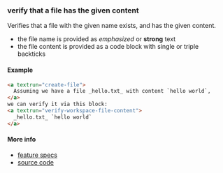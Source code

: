 ### verify that a file has the given content

Verifies that a file with the given name exists, and has the given content.

- the file name is provided as _emphasized_ or **strong** text
- the file content is provided as a code block with single or triple backticks

#### Example

<a textrun="run-markdown-in-textrun">

```html
<a textrun="create-file">
  Assuming we have a file _hello.txt_ with content `hello world`,
</a>
we can verify it via this block:
<a textrun="verify-workspace-file-content">
  _hello.txt_ `hello world`
</a>
```

</a>

#### More info

- [feature specs](../../features/actions/built-in/verify-workspace-file-content/verify-workspace-file-content.feature)
- [source code](../../src/actions/built-in/verify-workspace-file-content.ts)
